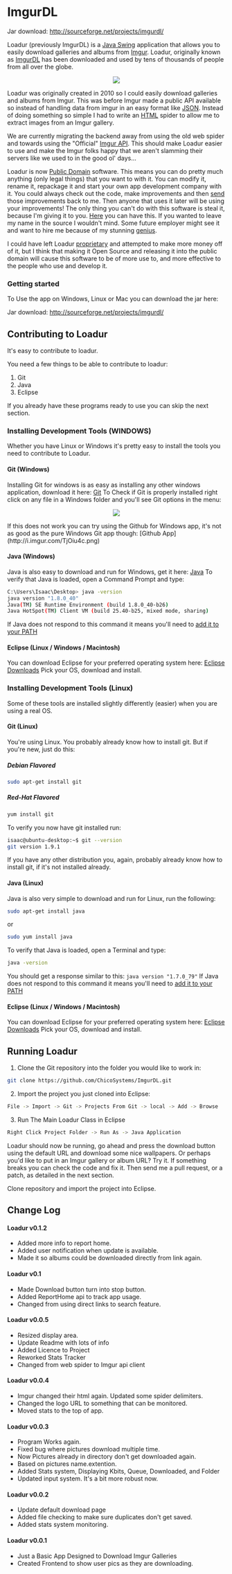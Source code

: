 ImgurDL
=======
Jar download: http://sourceforge.net/projects/imgurdl/

Loadur (previously ImgurDL) is a [Java Swing](http://en.wikipedia.org/wiki/Swing_%28Java%29) application that allows you to easily download galleries and albums from [Imgur](http://imgur.com). Loadur, originally known as [ImgurDL](http://lmgtfy.com/?q=ImgurDL) has been downloaded and used by tens of thousands of people from all over the globe.

<p align="center" alt="A mockup, not a screenshot">
  <img src="http://i.imgur.com/YR9BdZs.png">
</p>

Loadur was originally created in 2010 so I could easily download galleries and albums from Imgur. This was before Imgur made a public API available so instead of handling data from imgur in an easy format like [JSON](http://hg.pidgin.im/pidgin/main). Instead of doing something so simple I had to write an [HTML](http://www.w3schools.com/html/html_intro.asp) spider to allow me to extract images from an Imgur gallery.

We are currently migrating the backend away from using the old web spider and towards using the "Official" [Imgur API](https://api.imgur.com/). This should make Loadur easier to use and make the Imgur folks happy that we aren't slamming their servers like we used to in the good ol' days...

Loadur is now [Public Domain](http://en.wikipedia.org/wiki/Public_domain) software. This means you can do pretty much anything (only legal things) that you want to with it. You can modify it, rename it, repackage it and start your own app development company with it. You could always check out the code, make improvements and then [send](https://help.github.com/articles/using-pull-requests/) those improvements back to me. Then anyone that uses it later will be using your improvements! The only thing you can't do with this software is steal it, because I'm giving it to you. [Here](https://help.github.com/articles/fork-a-repo/) you can have this. If you wanted to leave my name in the source I wouldn't mind. Some future employer might see it and want to hire me because of my stunning [genius](http://en.wikipedia.org/wiki/Dunning%E2%80%93Kruger_effect). 

I could have left Loadur [proprietary](http://www.gnu.org/proprietary/proprietary.en.html) and attempted to make more money off of it, but I think that making it Open Source and releasing it into the public domain will cause this software to be of more use to, and more effective to the people who use and develop it.

### Getting started

To Use the app on Windows, Linux or Mac you can download the jar here:

Jar download: http://sourceforge.net/projects/imgurdl/

## Contributing to Loadur

It's easy to contribute to loadur.

You need a few things to be able to contribute to loadur:

1. Git
2. Java
3. Eclipse

If you already have these programs ready to use you can skip the next section.

### Installing Development Tools (WINDOWS)
Whether you have Linux or Windows it's pretty easy to install the tools you need to contribute to Loadur.

#### Git (Windows)
Installing Git for windows is as easy as installing any other windows application, download it here:
[Git](https://git-scm.com/download/win)
To Check if Git is properly installed right click on any file in a Windows folder and you'll see Git options in the menu:
<p align="center" alt="Git Right Click">
  <img src="http://i.imgur.com/TjOiu4c.png">
</p>
If this does not work you can try using the Github for Windows app, it's not as good as the pure Windows Git app though:
[Github App](http://i.imgur.com/TjOiu4c.png)

#### Java (Windows)
Java is also easy to download and run for Windows, get it here:
[Java](https://java.com/en/download/)
To verify that Java is loaded, open a Command Prompt and type:
```bash
C:\Users\Isaac\Desktop> java -version
java version "1.8.0_40"
Java(TM) SE Runtime Environment (build 1.8.0_40-b26)
Java HotSpot(TM) Client VM (build 25.40-b25, mixed mode, sharing)
```
If Java does not respond to this command it means you'll need to [add it to your PATH](http://www.kingluddite.com/tools/how-do-i-add-java-to-my-windows-path)

#### Eclipse (Linux / Windows / Macintosh)
You can download Eclipse for your preferred operating system here:
[Eclipse Downloads](https://eclipse.org/downloads/packages/eclipse-ide-java-developers/lunasr2)
Pick your OS, download and install.

### Installing Development Tools (Linux)
Some of these tools are installed slightly differently (easier) when you are using a real OS.

#### Git (Linux)
You're using Linux. You probably already know how to install git. But if you're new, just do this:
##### Debian Flavored
```bash
sudo apt-get install git
```

##### Red-Hat Flavored
```bash
yum install git
```

To verify you now have git installed run:
```bash
isaac@ubuntu-desktop:~$ git --version
git version 1.9.1
```
If you have any other distribution you, again, probably already know how to install git, if it's not installed already.

#### Java (Linux)
Java is also very simple to download and run for Linux, run the following:
```bash
sudo apt-get install java
```
or
```bash
sudo yum install java
```
To verify that Java is loaded, open a Terminal and type:
```bash
java -version
```
You should get a response similar to this:
```java version "1.7.0_79"```
If Java does not respond to this command it means you'll need to [add it to your PATH](https://java.com/en/download/help/path.xml)

#### Eclipse (Linux / Windows / Macintosh)
You can download Eclipse for your preferred operating system here:
[Eclipse Downloads](https://eclipse.org/downloads/packages/eclipse-ide-java-developers/lunasr2)
Pick your OS, download and install.

## Running Loadur
1. Clone the Git repository into the folder you would like to work in:
```bash
git clone https://github.com/ChicoSystems/ImgurDL.git
```
2. Import the project you just cloned into Eclipse:
```bash
File -> Import -> Git -> Projects From Git -> local -> Add -> Browse
```
3. Run The Main Loadur Class in Eclipse
```bash
Right Click Project Folder -> Run As -> Java Application
```
Loadur should now be running, go ahead and press the download button using the default URL and download some nice wallpapers. Or perhaps you'd like to put in an Imgur gallery or album URL? Try it. If something breaks you can check the code and fix it. Then send me a pull request, or a patch, as detailed in the next section.


Clone repository and import the project into Eclipse.

## Change Log

#### Loadur v0.1.2
+ Added more info to report home.
+ Added user notification when update is available.
+ Made it so albums could be downloaded directly from link again.

#### Loadur v0.1
+ Made Download button turn into stop button.
+ Added ReportHome api to track app usage.
+ Changed from using direct links to search feature.

#### Loadur v0.0.5
+ Resized display area.
+ Update Readme with lots of info
+ Added Licence to Project
+ Reworked Stats Tracker
+ Changed from web spider to Imgur api client


#### Loadur v0.0.4
+ Imgur changed their html again. Updated some spider delimiters.
+ Changed the logo URL to something that can be monitored.
+ Moved stats to the top of app.

#### Loadur v0.0.3
+ Program Works again.
+ Fixed bug where pictures download multiple time.
+ Now Pictures already in directory don't get downloaded again.
+ Based on pictures name.extention.
+ Added Stats system, Displaying Kbits, Queue, Downloaded, and Folder
+ Updated input system. It's a bit more robust now.

#### Loadur v0.0.2
+ Update default download page
+ Added file checking to make sure duplicates don't get saved.
+ Added stats system monitoring.


#### Loadur v0.0.1
+ Just a Basic App Designed to Download Imgur Galleries
+ Created Frontend to show user pics as they are downloading.
